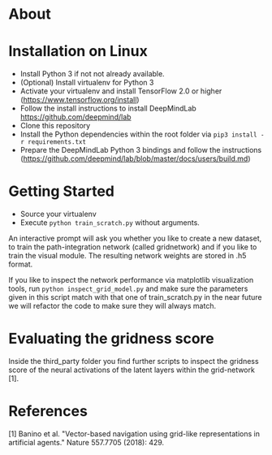# About 
<TODO HBP SGA2 Acknowledgement>
<TODO FZI reference>

# Installation on Linux
- Install Python 3 if not not already available. 
- (Optional) Install virtualenv for Python 3
- Activate your virtualenv and install TensorFlow 2.0 or higher (https://www.tensorflow.org/install)
- Follow the install instructions to install DeepMindLab https://github.com/deepmind/lab 
- Clone this repository
- Install the Python dependencies within the root folder via `pip3 install -r requirements.txt`
- Prepare the DeepMindLab Python 3 bindings and follow the instructions (https://github.com/deepmind/lab/blob/master/docs/users/build.md)

# Getting Started
- Source your virtualenv 
- Execute `python train_scratch.py` without arguments. 

An interactive prompt will ask you whether you like to create a new dataset, to train the path-integration network (called gridnetwork) and if you like to train the visual module. The resulting network weights are stored in .h5 format.

If you like to inspect the network performance via matplotlib visualization tools, run `python inspect_grid_model.py` and make sure the parameters given in this script match with that one of train_scratch.py in the near future we will refactor the code to make sure they will always match.

# Evaluating the gridness score

Inside the third_party folder you find further scripts to inspect the gridness score of the neural activations of the latent layers within the grid-network [1].

# References
[1] Banino et al. "Vector-based navigation using grid-like representations in artificial agents." Nature 557.7705 (2018): 429.